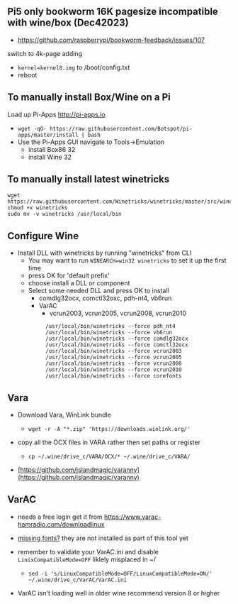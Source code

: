 ## Pi5 only bookworm 16K pagesize incompatible with wine/box (Dec42023)
- https://github.com/raspberrypi/bookworm-feedback/issues/107
 
switch to 4k-page adding 
- `kernel=kernel8.img` to /boot/config.txt
- reboot

## To manually install Box/Wine on a Pi
Load up Pi-Apps http://pi-apps.io
- `wget -qO- https://raw.githubusercontent.com/Botspot/pi-apps/master/install | bash`
- Use the Pi-Apps GUI navigate to Tools->Emulation
  - install Box86 32
  - install Wine 32

## To manually install latest winetricks
```
wget  https://raw.githubusercontent.com/Winetricks/winetricks/master/src/winetricks
chmod +x winetricks 
sudo mv -v winetricks /usr/local/bin
```
## Configure Wine
- Install DLL with winetricks by running "winetricks" from CLI
  - You may want to run `WINEARCH=win32 winetricks` to set it up the first time
  - press OK for 'default prefix'
  - choose install a DLL or component
  - Select some needed DLL and press OK to install
    - comdlg32ocx, comctl32oxc, pdh-nt4, vb6run
    - VarAC
      - vcrun2003, vcrun2005, vcrun2008, vcrun2010
```         WINEARCH=win32 winecfg
            /usr/local/bin/winetricks --force pdh_nt4
            /usr/local/bin/winetricks --force vb6run
            /usr/local/bin/winetricks --force comdlg32ocx
            /usr/local/bin/winetricks --force comctl32ocx
            /usr/local/bin/winetricks --force vcrun2003
            /usr/local/bin/winetricks --force vcrun2005
            /usr/local/bin/winetricks --force vcrun2008
            /usr/local/bin/winetricks --force vcrun2010
            /usr/local/bin/winetricks --force corefonts
```

## Vara
- Download Vara, WinLink bundle
  - `wget -r -A "*.zip" 'https://downloads.winlink.org/'`

- copy all the OCX files in VARA rather then set paths or register
  - `cp ~/.wine/drive_c/VARA/OCX/* ~/.wine/drive_c/VARA/`

- [https://github.com/islandmagic/varanny](https://github.com/islandmagic/varanny)

## VarAC
- needs a free login get it from https://www.varac-hamradio.com/downloadlinux
- [missing fonts?](https://github.com/SpudGunMan/segoe-ui-linux) they are not installed as part of this tool yet

- remember to validate your VarAC.ini and disable `LinixCompatibleMode=OFF` liklely misplaced in ~/
  - `sed -i 's/LinuxCompatibleMode=OFF/LinuxCompatibleMode=ON/' ~/.wine/drive_c/VarAC/VarAC.ini`

- VarAC isn't loading well in older wine recommend version 8 or higher
